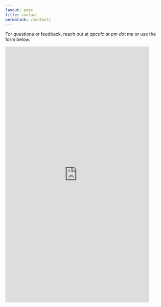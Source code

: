 ```yaml
---
layout: page
title: contact
permalink: /contact/
---
```


For questions or feedback, reach out at <i>apcalc at pm dot me</i>  or use the form below.

<iframe src="https://docs.google.com/forms/d/e/1FAIpQLSfk3MsgYHHCfX69rYixFbnQIuGToOyGh9GlpIXcycYWO-BrWg/viewform?embedded=true" width="450" height="800" frameborder="0" marginheight="0" marginwidth="0">Loading…</iframe> 

